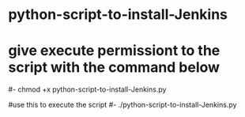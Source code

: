 # python-script-to-install-Jenkins
# give execute permissiont to the script with the command below

#- chmod +x python-script-to-install-Jenkins.py

#use this to execute the script
#- ./python-script-to-install-Jenkins.py

